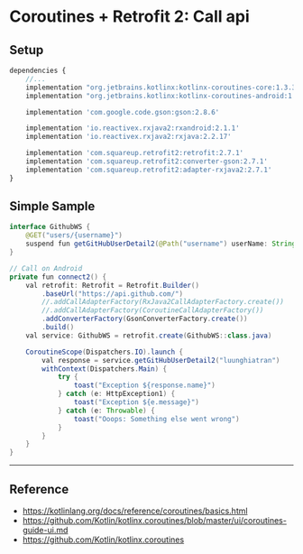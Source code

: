 # Coroutines + Retrofit 2: Call api

## Setup

```js
dependencies {
    //...
    implementation "org.jetbrains.kotlinx:kotlinx-coroutines-core:1.3.3"
    implementation "org.jetbrains.kotlinx:kotlinx-coroutines-android:1.3.3"

    implementation 'com.google.code.gson:gson:2.8.6'

    implementation 'io.reactivex.rxjava2:rxandroid:2.1.1'
    implementation 'io.reactivex.rxjava2:rxjava:2.2.17'

    implementation 'com.squareup.retrofit2:retrofit:2.7.1'
    implementation 'com.squareup.retrofit2:converter-gson:2.7.1'
    implementation 'com.squareup.retrofit2:adapter-rxjava2:2.7.1'
}
```

## Simple Sample

```java
interface GithubWS {
    @GET("users/{username}")
    suspend fun getGitHubUserDetail2(@Path("username") userName: String) : UserDetailModel
}

// Call on Android
private fun connect2() {
    val retrofit: Retrofit = Retrofit.Builder()
        .baseUrl("https://api.github.com/")
        //.addCallAdapterFactory(RxJava2CallAdapterFactory.create())
        //.addCallAdapterFactory(CoroutineCallAdapterFactory())
        .addConverterFactory(GsonConverterFactory.create())
        .build()
    val service: GithubWS = retrofit.create(GithubWS::class.java)

    CoroutineScope(Dispatchers.IO).launch {
        val response = service.getGitHubUserDetail2("luunghiatran")
        withContext(Dispatchers.Main) {
            try {
                toast("Exception ${response.name}")
            } catch (e: HttpException1) {
                toast("Exception ${e.message}")
            } catch (e: Throwable) {
                toast("Ooops: Something else went wrong")
            }
        }
    }
}
```

---

## Reference

- <https://kotlinlang.org/docs/reference/coroutines/basics.html>
- <https://github.com/Kotlin/kotlinx.coroutines/blob/master/ui/coroutines-guide-ui.md>
- <https://github.com/Kotlin/kotlinx.coroutines>
